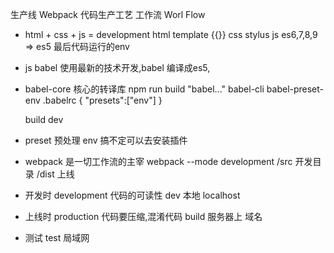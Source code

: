 生产线 Webpack 代码生产工艺 工作流 Worl Flow

- html + css + js = development
    html template {{}}
    css  stylus
    js  es6,7,8,9 => es5
最后代码运行的env 

- js
    babel
    使用最新的技术开发,babel 编译成es5,

- babel-core 核心的转译库 
    npm run build "babel..."
    babel-cli
    babel-preset-env .babelrc
    {
        "presets":["env"]
    }

    build 
    dev  

- preset 预处理
    env 搞不定可以去安装插件

- webpack 是一切工作流的主宰
    webpack --mode development
    /src 开发目录
    /dist 上线

- 开发时 development  代码的可读性 dev 本地 localhost
- 上线时 production 代码要压缩,混淆代码 build 服务器上 域名
- 测试 test 局域网
